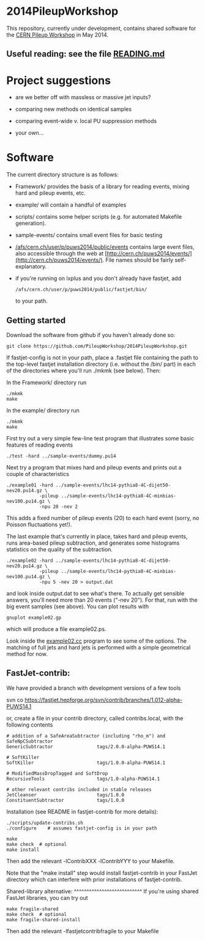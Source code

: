 2014PileupWorkshop
==================

This repository, currently under development, contains shared
software for the [CERN Pileup
Workshop](https://indico.cern.ch/event/306155/) in May 2014.


Useful reading: see the file [READING.md](READING.md) 
---------------

Project suggestions
===================

- are we better off with massless or massive jet inputs?

- comparing new methods on identical samples

- comparing event-wide v. local PU suppression methods

- your own...

Software
========

The current directory structure is as follows:

- Framework/ provides the basis of a library for reading events, mixing hard
  and pileup events, etc.

- example/ will contain a handful of examples

- scripts/ contains some helper scripts (e.g. for automated Makefile
  generation). 

- sample-events/ contains small event files for basic testing

- [/afs/cern.ch/user/p/puws2014/public/events](file:///afs/cern.ch/user/p/puws2014/public/events) contains large event
  files, also accessible through the web at
  [http://cern.ch/puws2014/events/](http://cern.ch/puws2014/events/).  File names should be fairly self-explanatory. 

- if you're running on lxplus and you don't already have fastjet, add

      /afs/cern.ch/user/p/puws2014/public/fastjet/bin/

  to your path.


Getting started
---------------

Download the software from github if you haven't already done so:

    git clone https://github.com/PileupWorkshop/2014PileupWorkshop.git

If fastjet-config is not in your path, place a .fastjet file containing the path
to the top-level fastjet installation directory (i.e. without the /bin/ part) in each of the
directories where you'll run ./mkmk (see below). Then:

In the Framework/ directory run
  
    ./mkmk
    make

In the example/ directory run

    ./mkmk
    make

First try out a very simple few-line test program that illustrates
some basic features of reading events

    ./test -hard ../sample-events/dummy.pu14

Next try a program that mixes hard and pileup events and prints out a
couple of characteristics

    ./example01 -hard ../sample-events/lhc14-pythia8-4C-dijet50-nev20.pu14.gz \
                -pileup ../sample-events/lhc14-pythia8-4C-minbias-nev100.pu14.gz \
                -npu 20 -nev 2

This adds a fixed number of pileup events (20) to each hard event
(sorry, no Poisson fluctuations yet!).

The last example that's currently in place, takes hard and pileup
events, runs area-based pileup subtraction, and generates some
histograms statistics on the quality of the subtraction. 

    ./example02 -hard ../sample-events/lhc14-pythia8-4C-dijet50-nev20.pu14.gz \
                -pileup ../sample-events/lhc14-pythia8-4C-minbias-nev100.pu14.gz \
                -npu 5 -nev 20 > output.dat

and look inside output.dat to see what's there. To actually get sensible
answers, you'll need more than 20 events ("-nev 20"). For that, run with the
big event samples (see above). You can plot results with

    gnuplot example02.gp

which will produce a file example02.ps.

Look inside the [example02.cc](example/example02.cc)
program to see some of the options. The matching of full jets and hard
jets is performed with a simple geometrical method for now.


FastJet-contrib:
----------------

We have provided a branch with development versions of a few tools 

  svn co https://fastjet.hepforge.org/svn/contrib/branches/1.012-alpha-PUWS14.1

or, create a file in your contrib directory, called contribs.local,
with the following contents

    # addition of a SafeAreaSubtractor (including "rho_m") and SafeNpCSubtractor
    GenericSubtractor                tags/2.0.0-alpha-PUWS14.1
    
    # SoftKiller
    SoftKiller                       tags/1.0.0-alpha-PUWS14.1
    
    # ModifiedMassDropTagged and SoftDrop
    RecursiveTools                   tags/1.0-alpha-PUWS14.1
    
    # other relevant contribs included in stable releases
    JetCleanser                      tags/1.0.0
    ConstituentSubtractor            tags/1.0.0


Installation (see README in fastjet-contrib for more details):  

    ./scripts/update-contribs.sh
    ./configure    # assumes fastjet-config is in your path
    
    make
    make check  # optional
    make install

Then add the relevant -lContribXXX -lContribYYY to your Makefile.

Note that the "make install" step would install fastjet-contrib in
your FastJet directory which can interfere with prior installations of
fastjet-contrib.

Shared-library alternative:
^^^^^^^^^^^^^^^^^^^^^^^^^^^
If you're using shared FastJet libraries, you can try out 

    make fragile-shared
    make check  # optional
    make fragile-shared-install

Then add the relevant -lfastjetcontribfragile to your Makefile
